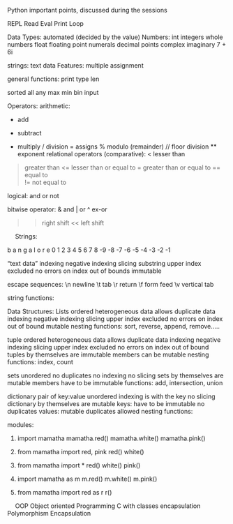 Python important points, discussed during the sessions

REPL
	Read Eval Print Loop

Data Types:
automated (decided by the value)
Numbers:
int	integers
	whole numbers
float	floating point numerals
	decimal points
complex
	imaginary 
7 + 6i

strings:
	text data
Features:
multiple assignment


general functions:
print
type
len

sorted
all
any
max
min
bin
input



Operators:
arithmetic:
+	add
-	subtract
*	multiply
/	division
=	assigns
%	modulo (remainder)
//	floor division
**	exponent
relational operators (comparative):
<	lesser than
>	greater than
<=	lesser than or equal to
>= 	greater than or equal to
==	equal to 	
!=	not equal to

logical:
and
or
not 

bitwise operator:
&	and
|	or
^	ex-or
>>	right shift
<<	left shift 


 
Strings:

b	a	n	g	a	l	o	r	e
0	1	2	3	4	5	6	7	8
-9	-8	-7	-6	-5	-4	-3	-2	-1
	
“text data”
indexing
	negative indexing
	slicing 
		substring
		upper index excluded
		no errors on index out of bounds
	immutable
	
escape sequences:
\n	newline
\t	tab
\r	return
\f	form feed
\v	vertical tab

string functions:
	
	
Data Structures:
Lists
	ordered
heterogeneous data
	allows duplicate data
indexing
	negative indexing
	slicing 
		upper index excluded
		no errors on index out of bound
mutable
nesting
functions:
	sort, reverse, append, remove…..

tuple
	ordered
heterogeneous data
	allows duplicate data
indexing
	negative indexing
	slicing 
		upper index excluded
		no errors on index out of bound
tuples by themselves are immutable
members can be mutable
nesting
functions:
	index, count
	
sets
	unordered
	no duplicates
no indexing
	no slicing 
	sets by themselves are mutable
members have to be immutable
functions:
	add, intersection, union

dictionary
	pair of key:value
unordered
indexing is with the key
	no slicing 
	dictionary by themselves are mutable
keys:
have to be immutable
no duplicates
values:
	mutable
	duplicates allowed
nesting
functions:
	

modules:
1.	import mamatha
mamatha.red()
mamatha.white()
mamatha.pink()

2.	from mamatha import red, pink
red()
white()

3.	from mamatha import *
red()
white()
pink()

4.	import mamatha as m
m.red()
m.white()
m.pink()

5.	from mamatha import red as r
r() 



 
OOP
	Object oriented Programming
	C with classes
		encapsulation
	Polymorphism
	Encapsulation


